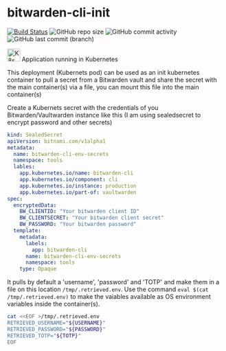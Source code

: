 # bitwarden-cli-init

[![Build Status](https://drone.theautomation.nl/api/badges/theautomation/bitwarden-cli-init/status.svg)](https://drone.theautomation.nl/theautomation/bitwarden-cli-init)
![GitHub repo size](https://img.shields.io/github/repo-size/theautomation/bitwarden-cli-init?logo=Github)
![GitHub commit activity](https://img.shields.io/github/commit-activity/y/theautomation/bitwarden-cli-init?logo=github)
![GitHub last commit (branch)](https://img.shields.io/github/last-commit/theautomation/bitwarden-cli-init/main?logo=github)

<img src="https://github.com/theautomation/kubernetes-gitops/blob/main/assets/img/k8s.png?raw=true" alt="K8s" style="height: 30px; width:30px;"/>
Application running in Kubernetes

This deployment (Kubernets pod) can be used as an init kubernetes container to
pull a secret from a Bitwarden vault and share the secret with the main
container(s) via a file, you can mount this file into the main container(s)

Create a Kubernets secret with the credentials of you Bitwarden/Vaultwarden
instance like this (I am using sealedsecret to encrypt password and other
secrets)

```yaml
kind: SealedSecret
apiVersion: bitnami.com/v1alpha1
metadata:
  name: bitwarden-cli-env-secrets
  namespace: tools
  lables:
    app.kubernetes.io/name: bitwarden-cli
    app.kubernetes.io/component: cli
    app.kubernetes.io/instance: production
    app.kubernetes.io/part-of: vaultwarden
spec:
  encryptedData:
    BW_CLIENTID: "Your bitwarden client ID"
    BW_CLIENTSECRET: "Your bitwarden client secret"
    BW_PASSWORD: "Your bitwarden password"
  template:
    metadata:
      labels:
        app: bitwarden-cli
      name: bitwarden-cli-env-secrets
      namespace: tools
    type: Opaque
```

It pulls by default a 'username', 'password' and 'TOTP' and make them in a file
on this location `/tmp/.retrieved.env`. Use the command
`eval $(cat /tmp/.retrieved.env)` to make the vaiables available as OS
environment variables inside the container(s).

```bash
cat <<EOF >/tmp/.retrieved.env
RETRIEVED_USERNAME="${USERNAME}"
RETRIEVED_PASSWORD="${PASSWORD}"
RETRIEVED_TOTP="${TOTP}"
EOF
```
